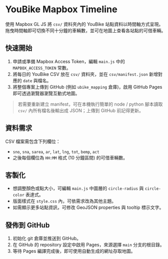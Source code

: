 # YouBike Mapbox Timeline

使用 Mapbox GL JS 將 `csv/` 資料夾內的 YouBike 站點資料以時間軸方式呈現。拖曳時間軸即可切換不同十分鐘的車輛數，並可在地圖上查看各站點的可借車輛。

## 快速開始

1. 申請或準備 Mapbox Access Token，編輯 `main.js` 中的 `MAPBOX_ACCESS_TOKEN` 常數。
2. 將每日的 YouBike CSV 放在 `csv/` 資料夾，並在 `csv/manifest.json` 新增對應的 `date` 與檔名。
3. 將整個專案上傳到 GitHub (例如 `ubike_mapping` 倉庫)，啟用 GitHub Pages 即可透過瀏覽器瀏覽互動式地圖。

> 若需要重新建立 manifest，可在本機執行簡單的 node / python 腳本讀取 `csv/` 內所有檔名後輸出成 JSON；上傳到 GitHub 前記得更新。

## 資料需求

CSV 檔案需包含下列欄位：

- `sno`, `sna`, `sarea`, `ar`, `lat`, `lng`, `tot`, `bemp`, `act`
- 之後每個欄位為 `HH:MM` 格式 (10 分鐘區間) 的可借車輛數。

## 客製化

- 想調整顏色或點大小，可編輯 `main.js` 中圖層的 `circle-radius` 與 `circle-color` 表達式。
- 版面樣式在 `style.css` 內，可依需求改為其他主題。
- 如需顯示更多站點資訊，可修改 GeoJSON properties 與 tooltip 標示文字。

## 發佈到 GitHub

1. 初始化 git 倉庫並推送到 GitHub。
2. 在 GitHub 的 repository 設定中啟用 Pages，來源選擇 `main` 分支的根目錄。
3. 等待 Pages 編譯完成後，即可使用自動生成的網址存取地圖。

